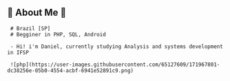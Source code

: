 ## 🦆 About Me 🦆

     # Brazil [SP]
     # Begginer in PHP, SQL, Android

     - Hi! i'm Daniel, currently studying Analysis and systems development in IFSP
     
     ![php](https://user-images.githubusercontent.com/65127609/171967801-dc38256e-05b0-4554-acbf-6941e52891c9.png)
